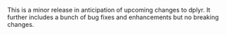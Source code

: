 This is a minor release in anticipation of upcoming changes to dplyr. It further
includes a bunch of bug fixes and enhancements but no breaking changes.
